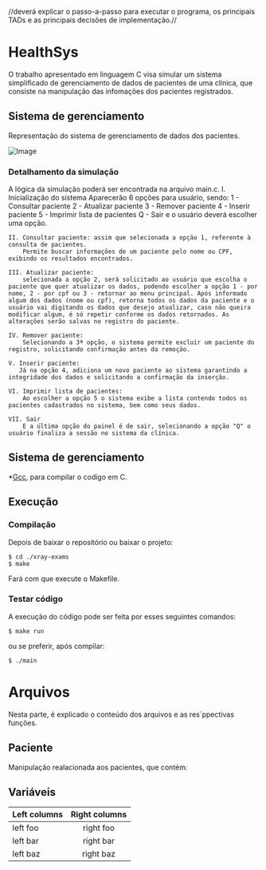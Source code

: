 //deverá explicar o passo-a-passo para executar o programa, os principais TADs e as principais decisões de implementação.//

# HealthSys

O trabalho apresentado em linguagem C visa simular um sistema simplificado de gerenciamento de dados de pacientes de uma clínica, que consiste na manipulação das infomações dos pacientes registrados.

## Sistema de gerenciamento

Representação do sistema de gerenciamento de dados dos pacientes.

![Image](https://github.com/user-attachments/assets/d51968f4-07ec-4113-9f9f-63471afb4144)

### Detalhamento da simulação
A lógica da simulação poderá ser encontrada na arquivo main.c.
    I. Inicialização do sistema
        Aparecerão 6 opções para usuário, sendo:
            1 - Consultar paciente
            2 - Atualizar paciente
            3 - Remover paciente
            4 - Inserir paciente
            5 - Imprimir lista de pacientes
            Q - Sair
        e o usuário deverá escolher uma opção. 

    II. Consultar paciente: assim que selecionada a opção 1, referente à consulta de pacientes.
        Permite buscar informações de um paciente pelo nome ou CPF, exibindo os resultados encontrados.

    III. Atualizar paciente:
        selecionada a opção 2, será solicitado ao usuário que escolha o paciente que quer atualizar os dados, podendo escolher a opção 1 - por nome, 2 - por cpf ou 3 - retornar ao menu principal. Após informado algum dos dados (nome ou cpf), retorna todos os dados da paciente e o usuário vai digitando os dados que desejo atualizar, caso não queira modificar algum, é só repetir conforme os dados retornados. As alterações serão salvas no registro do paciente.
    
    IV. Remover paciente:
        Selecionando a 3ª opção, o sistema permite excluir um paciente do registro, solicitando confirmação antes da remoção.

    V. Inserir paciente:
       Já na opção 4, adiciona um novo paciente ao sistema garantindo a integridade dos dados e solicitando a confirmação da inserção.

    VI. Imprimir lista de pacientes:
        Ao escolher a opção 5 o sistema exibe a lista contendo todos os pacientes cadastrados no sistema, bem como seus dados.

    VII. Sair
        E a última opção do painel é de sair, selecionando a opção "Q" o usuário finaliza a sessão no sistema da clínica.


## Sistema de gerenciamento

*[Gcc](https://gcc.gnu.org/), para compilar o codigo em C.

## Execução 

### Compilação

Depois de baixar o repositório ou baixar o projeto:

```
$ cd ./xray-exams
$ make
```
Fará com que execute o Makefile.

### Testar código
A execução do código pode ser feita por esses seguintes comandos:

```
$ make run
```
ou se preferir, após compilar:
```
$ ./main	
```

# Arquivos

Nesta parte, é explicado o conteúdo dos arquivos e as res´ppectivas funções.

## Paciente

Manipulação realacionada aos pacientes, que contém:

## Variáveis 

| Left columns  | Right columns | 
| ------------- |:-------------:|
| left foo      | right foo     |
| left bar      | right bar     |
| left baz      | right baz     |
